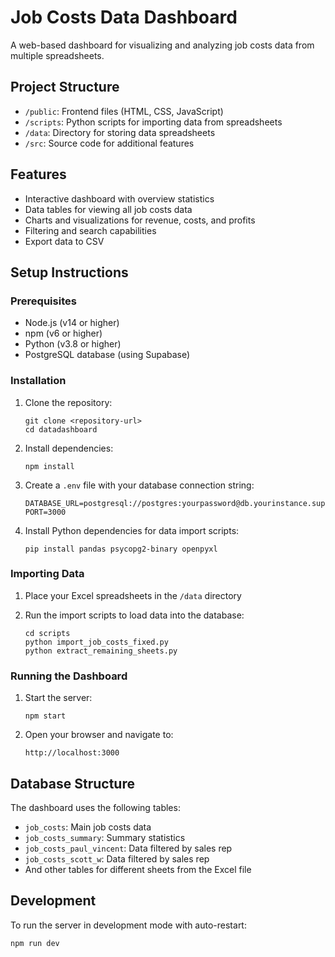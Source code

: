 # Job Costs Data Dashboard

A web-based dashboard for visualizing and analyzing job costs data from multiple spreadsheets.

## Project Structure

- `/public`: Frontend files (HTML, CSS, JavaScript)
- `/scripts`: Python scripts for importing data from spreadsheets
- `/data`: Directory for storing data spreadsheets
- `/src`: Source code for additional features

## Features

- Interactive dashboard with overview statistics
- Data tables for viewing all job costs data
- Charts and visualizations for revenue, costs, and profits
- Filtering and search capabilities
- Export data to CSV

## Setup Instructions

### Prerequisites

- Node.js (v14 or higher)
- npm (v6 or higher)
- Python (v3.8 or higher)
- PostgreSQL database (using Supabase)

### Installation

1. Clone the repository:
   ```
   git clone <repository-url>
   cd datadashboard
   ```

2. Install dependencies:
   ```
   npm install
   ```

3. Create a `.env` file with your database connection string:
   ```
   DATABASE_URL=postgresql://postgres:yourpassword@db.yourinstance.supabase.co:5432/postgres
   PORT=3000
   ```

4. Install Python dependencies for data import scripts:
   ```
   pip install pandas psycopg2-binary openpyxl
   ```

### Importing Data

1. Place your Excel spreadsheets in the `/data` directory

2. Run the import scripts to load data into the database:
   ```
   cd scripts
   python import_job_costs_fixed.py
   python extract_remaining_sheets.py
   ```

### Running the Dashboard

1. Start the server:
   ```
   npm start
   ```

2. Open your browser and navigate to:
   ```
   http://localhost:3000
   ```

## Database Structure

The dashboard uses the following tables:

- `job_costs`: Main job costs data
- `job_costs_summary`: Summary statistics
- `job_costs_paul_vincent`: Data filtered by sales rep
- `job_costs_scott_w`: Data filtered by sales rep
- And other tables for different sheets from the Excel file

## Development

To run the server in development mode with auto-restart:

```
npm run dev
```
